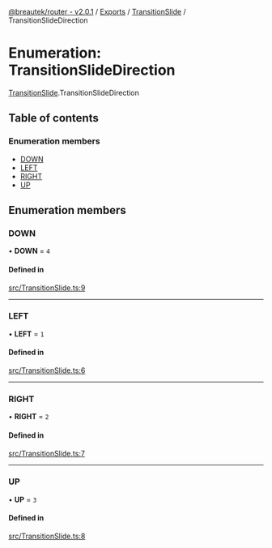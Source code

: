 [@breautek/router - v2.0.1](../README.md) / [Exports](../modules.md) / [TransitionSlide](../modules/TransitionSlide.md) / TransitionSlideDirection

# Enumeration: TransitionSlideDirection

[TransitionSlide](../modules/TransitionSlide.md).TransitionSlideDirection

## Table of contents

### Enumeration members

- [DOWN](TransitionSlide.TransitionSlideDirection.md#down)
- [LEFT](TransitionSlide.TransitionSlideDirection.md#left)
- [RIGHT](TransitionSlide.TransitionSlideDirection.md#right)
- [UP](TransitionSlide.TransitionSlideDirection.md#up)

## Enumeration members

### DOWN

• **DOWN** = `4`

#### Defined in

[src/TransitionSlide.ts:9](https://github.com/breautek/router/blob/f6dfe6e/src/TransitionSlide.ts#L9)

___

### LEFT

• **LEFT** = `1`

#### Defined in

[src/TransitionSlide.ts:6](https://github.com/breautek/router/blob/f6dfe6e/src/TransitionSlide.ts#L6)

___

### RIGHT

• **RIGHT** = `2`

#### Defined in

[src/TransitionSlide.ts:7](https://github.com/breautek/router/blob/f6dfe6e/src/TransitionSlide.ts#L7)

___

### UP

• **UP** = `3`

#### Defined in

[src/TransitionSlide.ts:8](https://github.com/breautek/router/blob/f6dfe6e/src/TransitionSlide.ts#L8)
